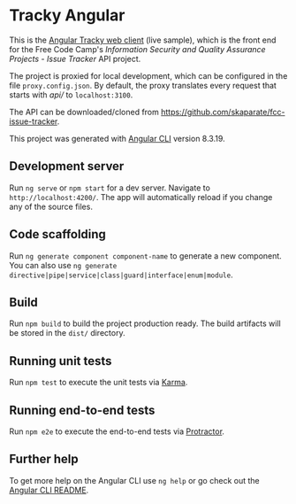 # Tracky Angular

This is the [Angular Tracky web client](https://tracky-angular.nicomv.com/) (live sample), which is the front end for the Free Code Camp's *Information Security and Quality Assurance Projects - Issue Tracker* API project.

The project is proxied for local development, which can be configured in the file `proxy.config.json`. By default, the proxy translates every request that starts with *api/* to `localhost:3100`.

The API can be downloaded/cloned from https://github.com/skaparate/fcc-issue-tracker.

This project was generated with [Angular CLI](https://github.com/angular/angular-cli) version 8.3.19.

## Development server

Run `ng serve` or `npm start` for a dev server. Navigate to `http://localhost:4200/`. The app will automatically reload if you change any of the source files.

## Code scaffolding

Run `ng generate component component-name` to generate a new component. You can also use `ng generate directive|pipe|service|class|guard|interface|enum|module`.

## Build

Run `npm build` to build the project production ready. The build artifacts will be stored in the `dist/` directory.

## Running unit tests

Run `npm test` to execute the unit tests via [Karma](https://karma-runner.github.io).

## Running end-to-end tests

Run `npm e2e` to execute the end-to-end tests via [Protractor](http://www.protractortest.org/).

## Further help

To get more help on the Angular CLI use `ng help` or go check out the [Angular CLI README](https://github.com/angular/angular-cli/blob/master/README.md).
